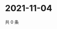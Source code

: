 # 2021-11-04

共 0 条

<!-- BEGIN WEIBO -->
<!-- 最后更新时间 Thu Nov 04 2021 21:20:27 GMT+0800 (China Standard Time) -->

<!-- END WEIBO -->
